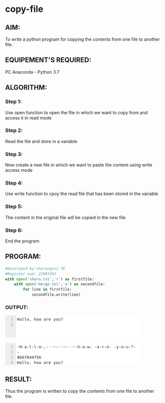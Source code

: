# copy-file
## AIM:
To write a python program for copying the contents from one file to another file.
## EQUIPEMENT'S REQUIRED: 
PC
Anaconda - Python 3.7
## ALGORITHM: 
### Step 1:
Use open function to open the file in which we want to copy from and access it in read mode

### Step 2: 
Read the file and store in a variable
 
### Step 3: 
Now create a new file in which we want to paste the content using write access mode

### Step 4: 
Use write function to cpoy the read file that has been stored in the variable

### Step 5: 
The content in the original file will be copied in the new file

### Step 6: 
End the program

## PROGRAM:
```python
#Developed by:sharangini TK
#Register num: 22003363
with open('shara.txt','r') as firstfile:
    with open('merge.txt','a') as secondfile:
        for line in firstfile:
            secondfile.write(line)
```
### OUTPUT:
![output](/ofile.png)

![output](/copyfile.png)

## RESULT:
Thus the program is written to copy the contents from one file to another file.
